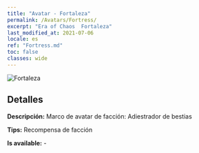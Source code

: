 ```yaml
---
title: "Avatar - Fortaleza"
permalink: /Avatars/Fortress/
excerpt: "Era of Chaos  Fortaleza"
last_modified_at: 2021-07-06
locale: es
ref: "Fortress.md"
toc: false
classes: wide
---
```

 ![Fortaleza](/images/a/avatarFrame_46.png)

## Detalles

 **Descripción:** Marco de avatar de facción: Adiestrador de bestias 

 **Tips:** Recompensa de facción 

 **Is available:**  - 

